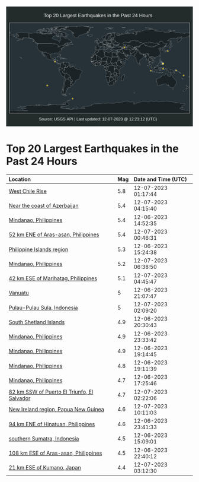 ![Map](./map.png)

# Top 20 Largest Earthquakes in the Past 24 Hours

| Location | Mag | Date and Time (UTC) |
|:---|:---|:---|
| [West Chile Rise](https://earthquake.usgs.gov/earthquakes/eventpage/us7000lgss) | 5.8 | 12-07-2023 01:17:44 |
| [Near the coast of Azerbaijan](https://earthquake.usgs.gov/earthquakes/eventpage/us7000lgud) | 5.4 | 12-07-2023 04:15:40 |
| [Mindanao, Philippines](https://earthquake.usgs.gov/earthquakes/eventpage/us7000lgnk) | 5.4 | 12-06-2023 14:52:35 |
| [52 km ENE of Aras-asan, Philippines](https://earthquake.usgs.gov/earthquakes/eventpage/us7000lgsj) | 5.4 | 12-07-2023 00:46:31 |
| [Philippine Islands region](https://earthquake.usgs.gov/earthquakes/eventpage/us7000lgnq) | 5.3 | 12-06-2023 15:24:38 |
| [Mindanao, Philippines](https://earthquake.usgs.gov/earthquakes/eventpage/us7000lguu) | 5.2 | 12-07-2023 06:38:50 |
| [42 km ESE of Marihatag, Philippines](https://earthquake.usgs.gov/earthquakes/eventpage/us7000lgui) | 5.1 | 12-07-2023 04:45:47 |
| [Vanuatu](https://earthquake.usgs.gov/earthquakes/eventpage/us7000lgrl) | 5 | 12-06-2023 21:07:47 |
| [Pulau-Pulau Sula, Indonesia](https://earthquake.usgs.gov/earthquakes/eventpage/us7000lgt7) | 5 | 12-07-2023 02:09:20 |
| [South Shetland Islands](https://earthquake.usgs.gov/earthquakes/eventpage/us7000lgrb) | 4.9 | 12-06-2023 20:30:43 |
| [Mindanao, Philippines](https://earthquake.usgs.gov/earthquakes/eventpage/us7000lgs8) | 4.9 | 12-06-2023 23:33:42 |
| [Mindanao, Philippines](https://earthquake.usgs.gov/earthquakes/eventpage/us7000lgqn) | 4.9 | 12-06-2023 19:14:45 |
| [Mindanao, Philippines](https://earthquake.usgs.gov/earthquakes/eventpage/us7000lgqm) | 4.8 | 12-06-2023 19:11:39 |
| [Mindanao, Philippines](https://earthquake.usgs.gov/earthquakes/eventpage/us7000lgp7) | 4.7 | 12-06-2023 17:25:46 |
| [82 km SSW of Puerto El Triunfo, El Salvador](https://earthquake.usgs.gov/earthquakes/eventpage/us7000lgts) | 4.7 | 12-07-2023 02:22:06 |
| [New Ireland region, Papua New Guinea](https://earthquake.usgs.gov/earthquakes/eventpage/us7000lgvu) | 4.6 | 12-07-2023 10:11:03 |
| [94 km ENE of Hinatuan, Philippines](https://earthquake.usgs.gov/earthquakes/eventpage/us7000lgsb) | 4.6 | 12-06-2023 23:41:33 |
| [southern Sumatra, Indonesia](https://earthquake.usgs.gov/earthquakes/eventpage/us7000lgnn) | 4.5 | 12-06-2023 15:09:01 |
| [108 km ESE of Aras-asan, Philippines](https://earthquake.usgs.gov/earthquakes/eventpage/us7000lgs0) | 4.5 | 12-06-2023 22:40:12 |
| [21 km ESE of Kumano, Japan](https://earthquake.usgs.gov/earthquakes/eventpage/us7000lgu2) | 4.4 | 12-07-2023 03:12:30 |
